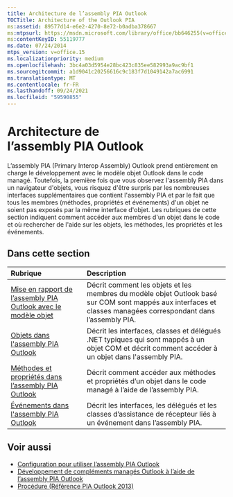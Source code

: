 ```yaml
---
title: Architecture de l’assembly PIA Outlook
TOCTitle: Architecture of the Outlook PIA
ms:assetid: 89577d14-e6e2-4270-8e72-b0adba378667
ms:mtpsurl: https://msdn.microsoft.com/library/office/bb646255(v=office.15)
ms:contentKeyID: 55119777
ms.date: 07/24/2014
mtps_version: v=office.15
ms.localizationpriority: medium
ms.openlocfilehash: 3bc4a03d5954e28bc423c835ee582993a9ac9bf1
ms.sourcegitcommit: a1d9041c20256616c9c183f7d1049142a7ac6991
ms.translationtype: MT
ms.contentlocale: fr-FR
ms.lasthandoff: 09/24/2021
ms.locfileid: "59590855"
---
```

# <a name="architecture-of-the-outlook-pia"></a>Architecture de l’assembly PIA Outlook

L’assembly PIA (Primary Interop Assembly) Outlook prend entièrement en charge le développement avec le modèle objet Outlook dans le code managé. Toutefois, la première fois que vous observez l'assembly PIA dans un navigateur d'objets, vous risquez d'être surpris par les nombreuses interfaces supplémentaires que contient l'assembly PIA et par le fait que tous les membres (méthodes, propriétés et événements) d'un objet ne soient pas exposés par la même interface d'objet. Les rubriques de cette section indiquent comment accéder aux membres d'un objet dans le code et où rechercher de l'aide sur les objets, les méthodes, les propriétés et les événements.

## <a name="in-this-section"></a>Dans cette section

|Rubrique|Description|
|:----|:----------|
|[Mise en rapport de l’assembly PIA Outlook avec le modèle objet](relating-the-outlook-pia-with-the-object-model.md) |Décrit comment les objets et les membres du modèle objet Outlook basé sur COM sont mappés aux interfaces et classes managées correspondant dans l’assembly PIA.|
|[Objets dans l'assembly PIA Outlook](objects-in-the-outlook-pia.md) |Décrit les interfaces, classes et délégués .NET typiques qui sont mappés à un objet COM et décrit comment accéder à un objet dans l'assembly PIA.|
|[Méthodes et propriétés dans l’assembly PIA Outlook](methods-and-properties-in-the-outlook-pia.md) |Décrit comment accéder aux méthodes et propriétés d’un objet dans le code managé à l’aide de l’assembly PIA.|
|[Événements dans l'assembly PIA Outlook](events-in-the-outlook-pia.md) |Décrit les interfaces, les délégués et les classes d’assistance de récepteur liés à un événement dans l’assembly PIA.|

## <a name="see-also"></a>Voir aussi

- [Configuration pour utiliser l’assembly PIA Outlook](setting-up-to-use-the-outlook-pia.md)
- [Développement de compléments managés Outlook à l’aide de l’assembly PIA Outlook](developing-managed-outlook-add-ins-using-the-outlook-pia.md)
- [Procédure (Référence PIA Outlook 2013)](how-do-i-outlook-2013-pia-reference.md)

